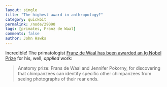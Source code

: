 ```yaml
---
layout: single 
title: "The highest award in anthropology?" 
category: quickbit
permalink: /node/29090
tags: [primates, Franz de Waal] 
comments: false 
author: John Hawks 
---
```


Incredible! The primatologist <a href="http://www.guardian.co.uk/science/2012/sep/21/ig-nobel-awards-dead-salmon">Franz de Waal has been awarded an Ig Nobel Prize</a> for his, well, <em>applied</em> work:

<blockquote>Anatomy prize: Frans de Waal and Jennifer Pokorny, for discovering that chimpanzees can identify specific other chimpanzees from seeing photographs of their rear ends.</blockquote>





